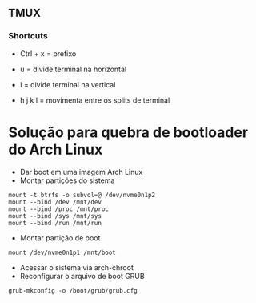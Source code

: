 ## TMUX
### Shortcuts
- Ctrl + x = prefixo
- u = divide terminal na horizontal
- i = divide terminal na vertical

- h j k l = movimenta entre os splits de terminal

# Solução para quebra de bootloader do Arch Linux
- Dar boot em uma imagem Arch Linux
- Montar partições do sistema
```
mount -t btrfs -o subvol=@ /dev/nvme0n1p2
mount --bind /dev /mnt/dev
mount --bind /proc /mnt/proc
mount --bind /sys /mnt/sys
mount --bind /run /mnt/run
```
- Montar partição de boot
```
mount /dev/nvme0n1p1 /mnt/boot
```
- Acessar o sistema via arch-chroot
- Reconfigurar o arquivo de boot GRUB
```
grub-mkconfig -o /boot/grub/grub.cfg
```
